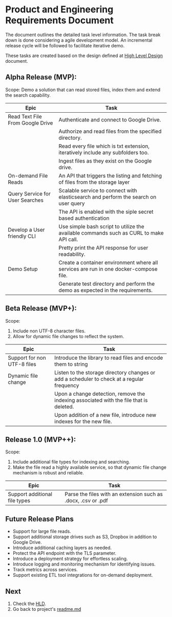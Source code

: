 # Product and Engineering Requirements Document

The document outlines the detailed task level information.
The task break down is done considering a agile development
model. An incremental release cycle will be followed to facilitate
iterative demo.

These tasks are created based on the design defined at
[High Level Design](../design/hld.md) document.

## Alpha Release (MVP):

Scope: Demo a solution that can read stored files, index them and
extend the search capability.

| Epic                             | Task                                                                                    |
|----------------------------------|-----------------------------------------------------------------------------------------|
| Read Text File From Google Drive | Authenticate and connect to Google Drive.                                               |
|                                  | Authorize and read files from the specified directory.                                  |
|                                  | Read every file which is txt extension, iteratively include any subfolders too.         |
|                                  | Ingest files as they exist on the Google drive.                                         |
| On-demand File Reads | An API that triggers the listing and fetching of files from the storage layer |
| Query Service for User Searches  | Scalable service to connect with elasticsearch and perform the search on user query     |
| | The API is enabled with the siple secret based authentication                           |
| Develop a User friendly CLI      | Use simple bash script to utilize the available commands such as CURL to make API call. |
|                                  | Pretty print the API response for user readability.                                     |
| Demo Setup                       | Create a container environment where all services are run in one docker-compose file.   |
|                                  | Generate test directory and perform the demo as expected in the requirements.           |

## Beta Release (MVP+):

Scope:
1. Include non UTF-8 character files.
2. Allow for dynamic file changes to reflect the system.

| Epic | Task                                                                                       |
|--- |--------------------------------------------------------------------------------------------|
| Support for non UTF-8 files | Introduce the library to read files and encode them to string                              |
| Dynamic file change | Listen to the storage directory changes or add a scheduler to check at a regular frequency |
| | Upon a change detection, remove the indexing associated with the file that is deleted.     |
| | Upon addition of a new file, introduce new indexes for the new file.                       |

## Release 1.0 (MVP++):

Scope:
1. Include additional file types for indexing and searching.
2. Make the file read a highly available service, so that dynamic
   file change mechanism is robust and reliable.

| Epic | Task                                                          |
|--- |---------------------------------------------------------------|
| Support additional file types | Parse the files with an extension such as .docx, .csv or .pdf |

## Future Release Plans
* Support for large file reads.
* Support additional storage drives such as S3, Dropbox in addition to Google Drive.
* Introduce additional caching layers as needed.
* Protect the API endpoint with the TLS parameter.
* Introduce a deployment strategy for effortless scaling.
* Introduce logging and monitoring mechanism for identifying issues.
* Track metrics across services.
* Support existing ETL tool integrations for on-demand deployment.

## Next

1. Check the [HLD](./../design/hld.md).
2. Go back to project's [readme.md](../../readme.md)
